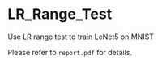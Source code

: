 # LR_Range_Test
Use LR range test to train LeNet5 on MNIST


Please refer to `report.pdf` for details.

